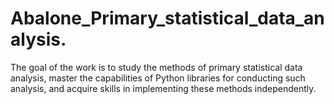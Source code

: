 # Abalone_Primary_statistical_data_analysis.
The goal of the work is to study the methods of primary statistical data analysis, master the capabilities of Python libraries for conducting such analysis, and acquire skills in implementing these methods independently.
